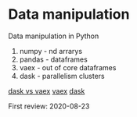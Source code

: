 # Data manipulation

Data manipulation in Python 

1. numpy - nd arrarys
2. pandas - dataframes 
3. vaex - out of core dataframes 
4. dask - parallelism clusters

[dask vs vaex](https://towardsdatascience.com/dask-vs-vaex-for-big-data-38cb66728747)
[vaex](https://towardsdatascience.com/how-to-process-a-dataframe-with-billions-of-rows-in-seconds-c8212580f447)
[dask](https://towardsdatascience.com/are-you-still-using-pandas-for-big-data-12788018ba1a)

First review: 2020-08-23
